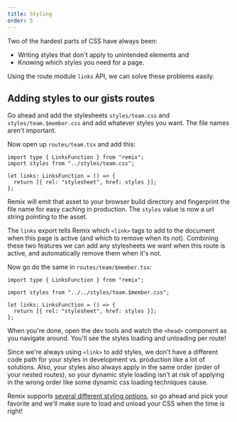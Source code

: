 ```yaml
---
title: Styling
order: 5
---
```


Two of the hardest parts of CSS have always been:

- Writing styles that don't apply to unintended elements and
- Knowing which styles you need for a page.

Using the route module `links` API, we can solve these problems easily.

## Adding styles to our gists routes

Go ahead and add the stylesheets `styles/team.css` and `styles/team.$member.css` and add whatever styles you want. The file names aren't important.

Now open up `routes/team.tsx` and add this:

```tsx [1,2]
import type { LinksFunction } from "remix";
import styles from "../styles/team.css";

let links: LinksFunction = () => {
  return [{ rel: "stylesheet", href: styles }];
};
```

Remix will emit that asset to your browser build directory and fingerprint the file name for easy caching in production. The `styles` value is now a url string pointing to the asset.

The `links` export tells Remix which `<link>` tags to add to the document when this page is active (and which to remove when its not). Combining these two features we can add any stylesheets we want when this route is active, and automatically remove them when it's not.

Now go do the same in `routes/team/$member.tsx`:

```tsx [3,5-7]
import type { LinksFunction } from "remix";

import styles from "../../styles/team.$member.css";

let links: LinksFunction = () => {
  return [{ rel: "stylesheet", href: styles }];
};
```

When you're done, open the dev tools and watch the `<head>` component as you navigate around. You'll see the styles loading and unloading per route!

Since we're always using `<link>` to add styles, we don't have a different code path for your styles in development vs. production like a lot of solutions. Also, your styles also always apply in the same order (order of your nested routes), so your dynamic style loading isn't at risk of applying in the wrong order like some dynamic css loading techniques cause.

Remix supports [several different styling options](../../styling/), so go ahead and pick your favorite and we'll make sure to load and unload your CSS when the time is right!
